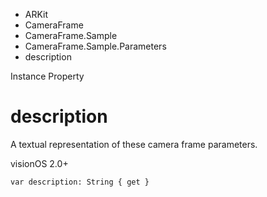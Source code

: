 

- ARKit
- CameraFrame
- CameraFrame.Sample
- CameraFrame.Sample.Parameters
-  description 

Instance Property

# description

A textual representation of these camera frame parameters.

visionOS 2.0+

``` source
var description: String { get }
```

